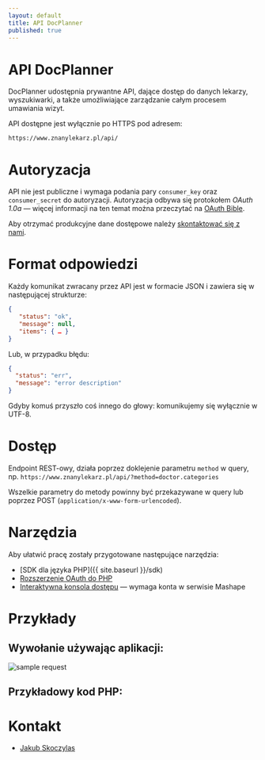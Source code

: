 ```yaml
---
layout: default
title: API DocPlanner
published: true
---
```


API DocPlanner
==============

DocPlanner udostępnia prywantne API, dające dostęp do danych lekarzy, wyszukiwarki, a także umożliwiające zarządzanie całym procesem umawiania wizyt. 

API dostępne jest wyłącznie po HTTPS pod adresem:

    https://www.znanylekarz.pl/api/

Autoryzacja 
===========

API nie jest publiczne i wymaga podania pary `consumer_key` oraz `consumer_secret` do autoryzacji. Autoryzacja odbywa się protokołem *OAuth 1.0a* — więcej informacji na ten temat można przeczytać na [OAuth Bible](http://oauthbible.com/).

Aby otrzymać produkcyjne dane dostępowe należy [skontaktować się z nami](#kontakt).


Format odpowiedzi
=================

Każdy komunikat zwracany przez API jest w formacie JSON i zawiera się w następującej strukturze:

```json
{
   "status": "ok",
   "message": null,
   "items": { … }
}
```

Lub, w przypadku błędu:

```json
{ 
  "status": "err",
  "message": "error description"
}
```

Gdyby komuś przyszło coś innego do głowy: komunikujemy się wyłącznie w UTF-8.

Dostęp
==============

 Endpoint REST-owy, działa poprzez doklejenie parametru `method` w query, np. `https://www.znanylekarz.pl/api/?method=doctor.categories`
    
   Wszelkie parametry do metody powinny być przekazywane w query lub poprzez POST (`application/x-www-form-urlencoded`).

Narzędzia
=========

Aby ułatwić pracę zostały przygotowane następujące narzędzia:

 * [SDK dla języka PHP]({{ site.baseurl }}/sdk)
 * [Rozszerzenie OAuth do PHP](http://php.net/oauth)
 * [Interaktywna konsola dostępu][mashape] — wymaga konta w serwisie Mashape

Przykłady
=========

Wywołanie używając aplikacji:
-----------------------------

![sample request](http://note.io/1atrZQv)

Przykładowy kod PHP:
--------------------

<script src="https://gist.github.com/mlebkowski/5047385.js"></script>

Kontakt
=======

 * [Jakub Skoczylas](mailto:jakub.skoczylas@docplanner.com)

[mashape]: https://www.mashape.com/mlebkowski/docplanner
